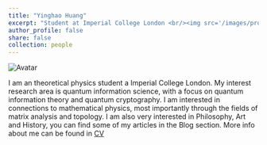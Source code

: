 ```yaml
---
title: "Yinghao Huang"
excerpt: "Student at Imperial College London <br/><img src='/images/profile.jpg' style='height: 10%; width: 10%; object-fit: contain' alt='Avatar' class='avatar'/>"
author_profile: false
share: false
collection: people
---
```


<img src="/images/profile.jpg" alt="Avatar" class="avatar"/>

I am an theoretical physics student a Imperial College London. My interest research area is quantum information science, with a focus on quantum information theory and quantum cryptography. I am interested in connections to mathematical physics, most importantly through the fields of matrix analysis and topology. I am also very interested in Philosophy, Art and History, you can find some of my articles in the Blog section.
More info about me can be found in [CV](https://jenary.github.io/cv/)
